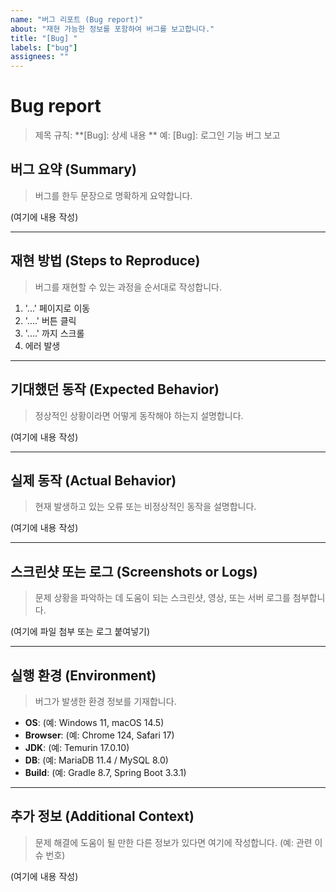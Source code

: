 ```yaml
---
name: "버그 리포트 (Bug report)"
about: "재현 가능한 정보를 포함하여 버그를 보고합니다."
title: "[Bug] "
labels: ["bug"]
assignees: ""
---
```


# Bug report
> 제목 규칙: **[Bug]: 상세 내용 ** 예: [Bug]: 로그인 기능 버그 보고

## 버그 요약 (Summary)
> 버그를 한두 문장으로 명확하게 요약합니다.

(여기에 내용 작성)

---

## 재현 방법 (Steps to Reproduce)
> 버그를 재현할 수 있는 과정을 순서대로 작성합니다.
1. '...' 페이지로 이동
2. '....' 버튼 클릭
3. '....' 까지 스크롤
4. 에러 발생

---

## 기대했던 동작 (Expected Behavior)
> 정상적인 상황이라면 어떻게 동작해야 하는지 설명합니다.

(여기에 내용 작성)

---

## 실제 동작 (Actual Behavior)
> 현재 발생하고 있는 오류 또는 비정상적인 동작을 설명합니다.

(여기에 내용 작성)

---

## 스크린샷 또는 로그 (Screenshots or Logs)
> 문제 상황을 파악하는 데 도움이 되는 스크린샷, 영상, 또는 서버 로그를 첨부합니다.

(여기에 파일 첨부 또는 로그 붙여넣기)

---

## 실행 환경 (Environment)
> 버그가 발생한 환경 정보를 기재합니다.
- **OS**: (예: Windows 11, macOS 14.5)
- **Browser**: (예: Chrome 124, Safari 17)
- **JDK**: (예: Temurin 17.0.10)
- **DB**: (예: MariaDB 11.4 / MySQL 8.0)
- **Build**: (예: Gradle 8.7, Spring Boot 3.3.1)

---

## 추가 정보 (Additional Context)
> 문제 해결에 도움이 될 만한 다른 정보가 있다면 여기에 작성합니다. (예: 관련 이슈 번호)

(여기에 내용 작성)
